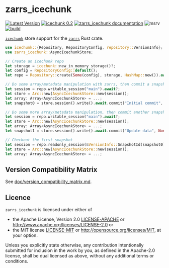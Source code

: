 # zarrs_icechunk

[![Latest Version](https://img.shields.io/crates/v/zarrs_icechunk.svg)](https://crates.io/crates/zarrs_icechunk)
[![icechunk 0.2](https://img.shields.io/badge/icechunk-0.2-blue)](https://crates.io/crates/icechunk)
[![zarrs_icechunk documentation](https://docs.rs/zarrs_icechunk/badge.svg)](https://docs.rs/zarrs_icechunk)
![msrv](https://img.shields.io/crates/msrv/zarrs_icechunk)
[![build](https://github.com/LDeakin/zarrs_icechunk/actions/workflows/ci.yml/badge.svg)](https://github.com/LDeakin/zarrs_icechunk/actions/workflows/ci.yml)

[`icechunk`](https://crates.io/crates/icechunk) store support for the [`zarrs`](https://crates.io/crates/zarrs) Rust crate.

```rust
use icechunk::{Repository, RepositoryConfig, repository::VersionInfo};
use zarrs_icechunk::AsyncIcechunkStore;

// Create an icechunk repo
let storage = icechunk::new_in_memory_storage()?;
let config = RepositoryConfig::default();
let repo = Repository::create(Some(config), storage, HashMap::new()).await?;

// Do some array/metadata manipulation with zarrs, then commit a snapshot
let session = repo.writable_session("main").await?;
let store = Arc::new(AsyncIcechunkStore::new(session));
let array: Array<AsyncIcechunkStore> = ...;
let snapshot0 = store.session().write().await.commit("Initial commit", None).await?;

// Do some more array/metadata manipulation, then commit another snapshot
let session = repo.writable_session("main").await?;
let store = Arc::new(AsyncIcechunkStore::new(session));
let array: Array<AsyncIcechunkStore> = ...;
let snapshot1 = store.session().write().await.commit("Update data", None).await?;

// Checkout the first snapshot
let session = repo.readonly_session(&VersionInfo::SnapshotId(snapshot0)).await?;
let store = Arc::new(AsyncIcechunkStore::new(session));
let array: Array<AsyncIcechunkStore> = ...;
```

## Version Compatibility Matrix
See [doc/version_compatibility_matrix.md](./doc/version_compatibility_matrix.md).

## Licence
`zarrs_icechunk` is licensed under either of
 - the Apache License, Version 2.0 [LICENSE-APACHE](./LICENCE-APACHE) or <http://www.apache.org/licenses/LICENSE-2.0> or
 - the MIT license [LICENSE-MIT](./LICENCE-MIT) or <http://opensource.org/licenses/MIT>, at your option.

Unless you explicitly state otherwise, any contribution intentionally submitted for inclusion in the work by you, as defined in the Apache-2.0 license, shall be dual licensed as above, without any additional terms or conditions.
